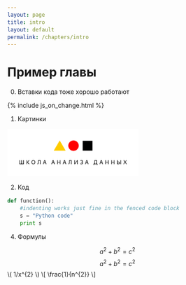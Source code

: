 ```yaml
---
layout: page
title: intro
layout: default
permalink: /chapters/intro
---
```


# Пример главы
0. Вставки кода тоже хорошо работают

<!-- <iframe src="../_includes/js_on_change.html"
    sandbox="allow-same-origin allow-scripts"
    width="100%"
    height="500"
    scrolling="no"
    seamless="seamless"
    frameborder="0">
</iframe> -->

{% include js_on_change.html %}

1. Картинки
  <img src="../imgs/shad.png"  width="300">

2. Код

  ```python
  def function():
      #indenting works just fine in the fenced code block
      s = "Python code"
      print s
  ```

4. Формулы

  $$a^2+b^2=c^2$$
  $$ a^2+b^2=c^2 $$
  \\( 1/x^{2} \\)
  \\[ \frac{1}{n^{2}} \\]
